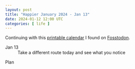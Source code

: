 ```yaml
---
layout: post
title: "Happier January 2024 - Jan 13"
date: 2024-01-12 12:00 UTC
categories: [ life ]
---
```


Continuing with this [printable calendar] I found on [Fosstodon].

  [printable calendar]: https://actionforhappiness.org/sites/default/files/calendar_download/pdf/Jan%202024.pdf
  [Fosstodon]: https://fosstodon.org

<dl>
  <dt>Jan 13</dt>
  <dd>Take a different route today and see what you notice</dd>
</dl>

<dl>
  <dt>Plan</dt>
  <dd></dd>
</dl>
